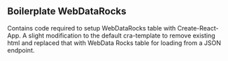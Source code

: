 ## Boilerplate WebDataRocks

Contains code required to setup WebDataRocks table with Create-React-App. A slight modification to the default cra-template to remove existing html and replaced that with WebData Rocks table for loading from a JSON endpoint.
